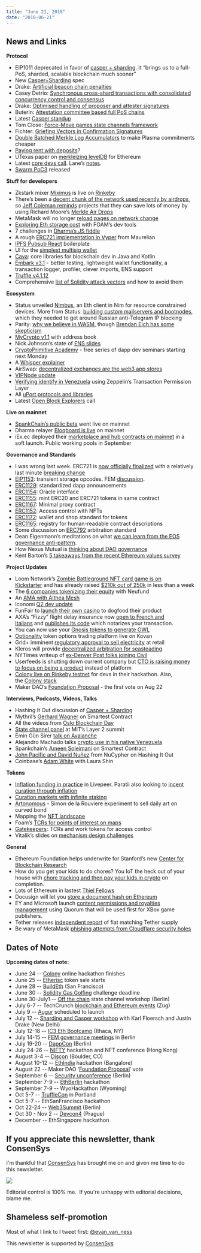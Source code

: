 ```yaml
---
title: "June 21, 2018"
date: "2018-06-21"
---
```


## **News and Links**

**Protocol**

- EIP1011 deprecated in favor of [casper + sharding](https://medium.com/@djrtwo/casper-%EF%B8%8F-sharding-28a90077f121). It “brings us to a full-PoS, sharded, scalable blockchain much sooner”
- New [Casper+Sharding](https://notes.ethereum.org/SCIg8AH5SA-O4C1G1LYZHQ?view) spec
- Drake: [Artificial beacon chain penalties](https://ethresear.ch/t/artificial-beacon-chain-penalties/2302)
- Casey Detrio: [Synchronous cross-shard transactions with consolidated concurrency control and consensus](https://ethresear.ch/t/synchronous-cross-shard-transactions-with-consolidated-concurrency-control-and-consensus-or-how-i-rediscovered-chain-fibers/2318)
- Drake: [Optimised handling of proposer and attester signatures](https://ethresear.ch/t/optimised-handling-of-proposer-and-attester-signatures/2280)
- Buterin: [Attestation committee based full PoS chains](https://ethresear.ch/t/attestation-committee-based-full-pos-chains/2259)
- Latest [Casper standup](https://www.youtube.com/watch?v=d8GeuRbBI6k)
- Tom Close: [Force-Move games state channels framework](https://medium.com/statechannels/introducing-the-force-move-games-framework-for-state-channels-b32dd953c13f)
- Fichter: [Griefing Vectors in Confirmation Signatures](https://ethresear.ch/t/griefing-vectors-in-confirmation-signatures/2301)
- [Double Batched Merkle Log Accumulators](https://ethresear.ch/t/double-batched-merkle-log-accumulators-for-efficient-plasma-commitments/2313) to make Plasma commitments cheaper
- [Paying rent with deposits](https://ethresear.ch/t/paying-rent-with-deposits/2221/20)?
- UTexas paper on [merkleizing levelDB](https://www.cs.utexas.edu/~vijay/papers/hotstorage18-eth.pdf) for Ethereum
- Latest [core devs call](https://www.youtube.com/watch?v=8-AZys80RrU). Lane’s [notes](https://github.com/ethereum/pm/blob/master/All%20Core%20Devs%20Meetings/Meeting%2040.md).
- [Swarm PoC3](https://blog.ethereum.org/2018/06/21/announcing-swarm-proof-of-concept-release-3/) released  
    

**Stuff for developers**

- Zkstark mixer [Miximus](https://github.com/barryWhiteHat/miximus) is live on [Rinkeby](https://rinkeby.etherscan.io/address/0xb586453a8e44c86e012958e48a0deced462bd16e)
- There’s been a [decent chunk of the network used recently by airdrops](https://www.reddit.com/r/ethereum/comments/8sd8ik/are_airdrops_abusing_our_network/), so [Jeff Coleman reminds](https://twitter.com/technocrypto/status/1009543517645963267) projects that they can save lots of money by using Richard Moore’s [Merkle Air Drops](https://blog.ricmoo.com/merkle-air-drops-e6406945584d)
- MetaMask will no longer [reload pages on network change](https://medium.com/metamask/breaking-change-no-longer-reloading-pages-on-network-change-4a3e1fd2f5e7)
- [Exploring Eth storage cost](https://blog.foam.space/exploring-ethereum-storage-costs-with-the-foam-developer-tools-96d84e1a06b5) with FOAM’s dev tools
- 7 challenges in [Dharma’s JS fiddle](https://blog.dharma.io/fiddle-with-dharma-js-600cb589a13a)
- A rough [ERC721 implementation in Vyper](https://github.com/maurelian/erc721-vyper) from Maurelian
- [IPFS Pubsub React](https://github.com/eolszewski/ipfs-pubsub-chatroom) boilerplate
- UI for the [simplest multisig wallet](https://medium.com/@Radhika.Anand/the-simplest-multisig-wallet-part-2-939519be954c)
- [Cava](https://github.com/consensys/cava): core libraries for blockchain dev in Java and Kotlin
- [Embark v3.1](https://blog.status.im/embark-3-1-planet-express-60493ca0ad79) -  better testing, lightweight wallet functionality, a transaction logger, profiler, clever imports, ENS support
- [Truffle v4.1.12](https://github.com/trufflesuite/truffle/releases/tag/v4.1.12)
- Comprehensive [list of Solidity attack vectors](https://blog.sigmaprime.io/solidity-security.html) and how to avoid them

**Ecosystem**

- Status unveiled [Nimbus](https://github.com/status-im/nimbus/blob/master/doc/Nimbus%20-%20An%20Ethereum%202.0%20Sharding%20Client_xt.md#january---february-2018), an Eth client in Nim for resource constrained devices. More from Status: [building custom mailservers and bootnodes](https://blog.status.im/building-censorship-resistant-tools-and-the-introduction-to-custom-bootnodes-and-mail-servers-c2b44ae5e807), which they needed to get around Russian anti-Telegram IP blocking
- Parity: [why we believe in WASM](https://paritytech.io/wasm-smart-contract-development/), though [Brendan Eich has some skepticism](https://twitter.com/BrendanEich/status/1009562709904330760)
- [MyCrypto v1.1](https://medium.com/mycrypto/new-feature-address-book-ccfcc56dc833) with address book
- Nick Johnson’s state of [ENS slides](https://docs.google.com/presentation/d/1HHKX_r_E-yWy5t9UcMSlQBghUpexHKYkhH2JvYwGTSQ/edit#slide=id.p)
- [CryptoPrimitive Academy](https://www.reddit.com/r/ethereum/comments/8smqe0/creating_useful_dapps_is_easier_than_people_think/) - free series of dapp dev seminars starting next Monday
- A [Whisper explainer](https://www.sitepoint.com/ethereum-messaging-whisper-status/)
- AirSwap: [decentralized exchanges are the web3 app stores](https://blog.airswap.io/the-app-store-of-ethereum-is-powered-by-tokens-25a3af0f71da)
- [VIPNode update](https://medium.com/@shazow/vipnode-progress-update-b3b53e4ea7a2)
- [Verifying identify in Venezuela](https://blog.zeppelin.solutions/verifying-identity-in-venezuela-through-the-tpl-5bccd0a7d5fb) using Zeppelin’s Transaction Permission Layer
- All [uPort protocols and libraries](https://medium.com/uport/a-complete-list-of-uports-protocols-libraries-and-solutions-63e9b99b9fd6)
- Latest [Open Block Explorers](https://www.youtube.com/watch?v=1tfKasW3EQ4) call

**Live on mainnet**

- [SpankChain’s public beta](https://twitter.com/SpankChain/status/1007680210286739456) went live on mainnet
- Dharma relayer [Bloqboard is live](https://dapp.bloqboard.com/) on mainnet
- iEx.ec deployed their [marketplace and hub contracts on mainnet](https://medium.com/iex-ec/iexec-dev-letter-21-v2-mainnet-security-audits-whats-next-380f96d02e86) in a soft launch. Public working pools in September

**Governance and Standards**

- I was wrong last week. ERC721 is [now officially finalized](https://github.com/ethereum/EIPs/pull/1170) with a relatively last minute [breaking change](https://github.com/ethereum/EIPs/issues/721#issuecomment-398465608)
- [EIP1153](https://eips.ethereum.org/EIPS/eip-1153): transient storage opcodes. FEM [discussion](https://ethereum-magicians.org/t/eip-transient-storage-opcodes/553/11).
- [ERC1129](https://eips.ethereum.org/EIPS/eip-1129): standardized dapp announcements
- [ERC1154](https://github.com/ethereum/EIPs/issues/1161): Oracle interface
- [ERC1155](https://github.com/ethereum/EIPs/issues/1155): mint ERC20 and ERC721 tokens in same contract
- [ERC1167](https://eips.ethereum.org/EIPS/eip-1167): Minimal proxy contract
- [ERC1152](https://github.com/ethereum/EIPs/pull/1152): Access control with NFTs
- [ERC1172](https://github.com/ethereum/EIPs/pull/1172): wallet and shop standard for tokens
- [ERC1165](https://github.com/ethereum/EIPs/issues/1165): registry for human-readable contract descriptions
- Some discussion on [ERC792](https://github.com/ethereum/EIPs/issues/792) arbitration standard
- Dean Eigenmann’s meditations on what [we can learn from the EOS governance anti-pattern](https://medium.com/@decanus/meditations-on-eos-f74790dc45ac).
- How Nexus Mutual is [thinking about DAO governance](https://medium.com/nexus-mutual/dao-governance-a-pragmatic-approach-27d529ad0819)
- Kent Barton’s [5 takeaways from the recent Ethereum values survey](https://medium.com/@seven7hwave/scaling-the-community-five-takeaways-from-the-ether-f327fb00adb1)

**Project Updates**

- Loom Network’s [Zombie Battleground NFT card game is on Kickstarter](https://medium.com/loom-network/zombie-battleground-launches-on-kickstarter-fc7579e51e1a) and has already raised [$210k out of 250k](https://www.kickstarter.com/projects/328862817/zombie-battleground-the-new-generation-of-ccg-tcg?ref=weekinethereum) in less than a week
- The [6 companies tokenizing their equity](https://blog.neufund.org/meet-the-first-companies-tokenizing-their-equity-on-blockchain-8dd2a9c4091f) with Neufund
- An [AMA with Althea Mesh](https://www.reddit.com/r/darknetplan/comments/8rscom/we_are_the_althea_development_team_ama/)
- Iconomi [Q2 dev update](https://medium.com/iconominet/development-overview-q2-2018-fd11fc14388b)
- FunFair to [launch their own casino](https://funfair.io/funfair-technologies-company-update/) to dogfood their product
- AXA’s “Fizzy” flight delay insurance now [open to French and Italians](https://medium.com/@laurentbenichou/fizzy-axa-reaches-a-new-milestone-fadd41f20e11) and [publishes its code](https://medium.com/@humanGamepad/fizzy-axa-smart-contract-explaind-740df52894fd) which notarizes your transaction.
- You can now use your [Gnosis tokens to generate OWL](https://blog.gnosis.pm/generate-your-first-owl-using-gno-2205eb098f8)
- [Optionality](https://www.reddit.com/r/ethdev/comments/8si2rp/optionality_create_and_trade_options_on_erc20/) token options trading platform live on Kovan
- Grid+ imminent [regulatory approval to sell electricity](https://blog.gridplus.io/grid-progress-report-6-14-2018-a5aa64a71251) at retail
- Kleros will provide [decentralized arbitration for seasteading](https://medium.com/kleros/kleros-blue-frontiers-partnership-decentralized-justice-for-floating-cities-3c089830cbae)
- NYTimes writeup of [ex-Denver Post folks joining Civil](https://mobile.nytimes.com/2018/06/17/business/media/denver-post-blockchain-colorado-sun.html)
- Userfeeds is shutting down current company but [CTO is raising money to focus on being a product](https://blog.userfeeds.io/part-ii-new-beginnings-a7520702b5be) instead of platform
- [Colony live on Rinkeby testnet](https://blog.colony.io/colony-rinkeby-283c4a074127) for devs in their hackathon. Also, the [Colony stack](https://blog.colony.io/what-does-colony-look-like-edd7e709fc86)
- Maker DAO’s [Foundation Proposal](https://medium.com/makerdao/foundation-proposal-caeb382465c1) - the first vote on Aug 22

**Interviews, Podcasts, Videos, Talks** 

- Hashing It Out discussion of [Casper + Sharding](https://thebitcoinpodcast.com/hashing-it-out-12/)
- Mythril’s [Gerhard Wagner](http://www.thesmartestcontract.com/8) on Smartest Contract
- All the videos from [Oslo Blockchain Day](https://medium.com/blockchangers/recap-from-oslo-blockchain-day-2018-25e8976991d2)
- [State channel panel](https://www.youtube.com/watch?v=jzoS0tPUAiQ&feature=youtu.be&t=2h10m9s) at MIT’s Layer 2 summit
- Emin Gün Sirer [talk on Avalanche](https://www.youtube.com/watch?v=AXrrqtFlGow)
- Alejandro Machado talks [crypto use in his native Venezuela](https://itunes.apple.com/us/podcast/the-coin-pod/id1350143328#)
- Spankchain’s [Ameen Soleimani](http://www.thesmartestcontract.com/7) on Smartest Contract
- [John Pacific and David Nuñez](https://thebitcoinpodcast.com/hashing-it-out-11/) from NuCypher on Hashing It Out
- Coinbase’s [Adam White](https://itunes.apple.com/us/podcast/coinbases-adam-white-on-a-momentous-day-in-crypto-ep-023/id1347049808?i=1000413848610&mt=2) with Laura Shin

**Tokens** 

- [Inflation funding in practice](https://medium.com/livepeer-blog/inflation-funding-in-practice-in-delegated-stake-based-protocols-15cd9400e458) in Livepeer. Paratii also looking to [incent curation through inflation](https://medium.com/paratii/pti-token-summary-edf048d36245)
- [Curation markets with infinite staking](https://medium.com/paratii/curation-markets-infinite-staking-247e8b72caa3)
- [Artonomous](https://github.com/simondlr/artonomous) - Simon de la Rouviere experiment to sell daily art on curved bond
- Mapping the [NFT landscape](https://medium.com/point-nine-news/mapping-the-emerging-non-fungible-token-landscape-ee56f0d1079f)
- Foam’s [TCRs for points of interest on maps](https://blog.foam.space/foam-main-net-preview-token-curated-registries-for-geographic-points-of-interest-af3f0eba5cee)
- [Gatekeepers](https://medium.com/@jonthnH/designing-gatekeepers-using-token-curated-registries-and-work-tokens-to-manage-access-control-720b8923eb5) : TCRs and work tokens for access control
- Vitalik’s slides on [mechanism design challenges](https://docs.google.com/presentation/d/1MLwN2-pBufDmUNprf-r8LXFCm1Ua8skphzDTNPTaiUQ/edit#slide=id.p)

**General**

- Ethereum Foundation helps underwrite for Stanford’s new [Center for Blockchain Research](https://engineering.stanford.edu/news/stanford-computer-scientists-launch-center-blockchain-research)
- How do you get your kids to do chores? You IoT the heck out of your house with [chore tracking and then pay your kids in crypto](https://thenextweb.com/hardfork/2018/06/18/this-insanely-cool-diy-smart-home-features-alexas-ai-and-ethereums-blockchain/) on completion.
- Lots of Ethereum in lastest [Thiel Fellows](https://www.businesswire.com/news/home/20180622005131/en/Thiel-Foundation-Announces-2018-Thiel-Fellows)
- Docusign will let you [store a document hash on Ethereum](https://www.docusign.com/blog/momentum-2018-time-modern-systems-agreement/)
- EY and Microsoft launch [content permissions and royalties management](https://www.ey.com/gl/en/newsroom/news-releases/news-ey-and-microsoft-launch-blockchain-solution-for-content-rights-and-royalties-management-for-media-and-entertainment-industry) using Quorum that will be used first for XBox game publishers.
- Tether releases [independent report](https://tether.to/fss-report-transparency-update/) of fiat matching Tether supply
- Be wary of MetaMask [phishing attempts from Cloudflare security holes](https://medium.com/metamask/new-phishing-strategy-becoming-common-1b1123837168)

## **Dates of Note**

**Upcoming dates of note:**

- June 24 -- [Colony](https://blog.colony.io/announcing-the-colony-global-hackathon-1d9bf9004407) online hackathon finishes
- June 25 -- [Etherisc](https://blog.etherisc.com/dip-token-generating-event-will-start-on-25-june-2018-db8c5aa832ac) token sale starts
- June 28 -- [BuildEth](http://www.buildeth.io/) (San Francisco)
- June 30 -- [Solidity Gas Golfing](https://g.solidity.cc/) challenge deadline
- June 30-July1 -- [Off the chain](https://binarydistrict.com/courses/master-workshop-off-the-chain/) state channel workshop (Berlin)
- July 6-7 -- TechCrunch [blockchain and Ethereum events](https://techcrunch.com/2018/06/03/announcing-the-techcrunch-ethereum-meetup-alongside-our-blockchain-event-in-zug/) (Zug)
- July 9 -- [Augur](https://medium.com/@AugurProject/augur-weekly-development-update-may-23rd-4d78befe7bf8) scheduled to launch
- July 12 -- [Sharding and Casper workshop](https://www.meraevents.com/event/ethereum-foundation-workshop-iit-delhi?ucode=weekinethereum) with Karl Floersch and Justin Drake (New Delhi)
- July 12-18 -- [IC3 Eth Bootcamp](http://www.initc3.org/events/2018-07-12-IC3-Ethereum-Crypto-Boot-Camp.html) (Ithaca, NY)
- July 14-15 -- [FEM governance meetings](https://ethereum-magicians.org/t/proposed-agenda-for-the-council-of-berlin-set-for-july-14-15/377) in Berlin
- July 19-20 -- [DappCon](https://www.dappcon.io/) (Berlin)
- July 24-26 -- [NIFTY](https://nifty.gg/) hackathon and NFT conference (Hong Kong)
- August 3-4 -- [Discon](https://discon.io/) (Boulder, CO)
- August 10-12 -- [EthIndia](https://ethindia.co/) hackathon (Bangalore)
- August 22 -- Maker DAO ‘[Foundation Proposal](https://medium.com/makerdao/foundation-proposal-caeb382465c1)’ vote
- September 6 -- [Security unconference](https://ethereum-magicians.org/t/wiki-gathering-of-security-community/433) (Berlin)
- September 7-9 -- [EthBerlin](http://ethberlin.com/) hackathon
- September 7-9 -- WyoHackathon (Wyoming)
- Oct 5-7 -- [TruffleCon](http://truffleframework.com/trufflecon2018) in Portland
- Oct 5-7 -- EthSanFrancisco hackathon
- Oct 22-24 -- [Web3Summit](http://web3summit.com/) (Berlin)
- Oct 30 - Nov 2 -- [Devcon4](https://devcon.ethereum.org/) (Prague)
- December -- EthSingapore hackathon

## **If you appreciate this newsletter, thank ConsenSys**

I'm thankful that [ConsenSys](http://consensys.net/) has brought me on and given me time to do this newsletter.  
  

![](https://steemitimages.com/640x0/https://res.cloudinary.com/hhsslviub/image/fetch/w_1100,c_limit,q_auto:good,f_auto/https%3A%2F%2Fbucketeer-e05bbc84-baa3-437e-9518-adb32be77984.s3.amazonaws.com%2Fpublic%2Fimages%2F7ae9356f-3652-4de2-a85e-57e514ddbd44_240x240)

Editorial control is 100% me.  If you're unhappy with editorial decisions, blame me.

## **Shameless self-promotion**

  
Most of what I link to I tweet first: [@evan\_van\_ness](https://twitter.com/evan_van_ness)

This newsletter is supported by [ConsenSys](https://consensys.net/)
